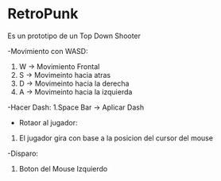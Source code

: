 # RetroPunk

Es un prototipo de un Top Down Shooter

-Movimiento con WASD:
 1. W -> Movimiento Frontal
 2. S -> Movimeinto hacia atras
 3. D -> Movimeinto hacia la derecha
 4. A -> Movimeinto hacia la izquierda
 
-Hacer Dash:
 1.Space Bar -> Aplicar Dash
 
- Rotaor al jugador:
 1. El jugador gira con base a la posicion del cursor del mouse
 
-Disparo:
1. Boton del Mouse Izquierdo 
 
 
